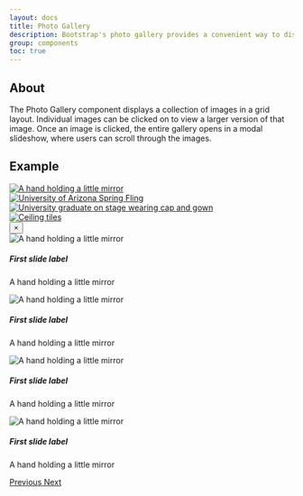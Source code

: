 ```yaml
---
layout: docs
title: Photo Gallery
description: Bootstrap's photo gallery provides a convenient way to display a colletion of images.
group: components
toc: true
---
```


## About

The Photo Gallery component displays a collection of images in a grid layout. Individual images can be clicked on to view a larger version of that image. Once an image is clicked, the entire gallery opens in a modal slideshow, where users can scroll through the images.

## Example

<div class="bd-example">
	<div class="container">
		<div class="row">
			<div class="col-xs-6 col-sm-6 col-md-4 col-lg-3 px-min" data-toggle="modal" data-target="#myGalleryModal">
				<a href="#myGallery" data-slide-to="0">
		            <picture class="card-img img-responsive">
		             	<source srcset="{{ site.baseurl }}/docs/{{ site.docs_version }}/assets/img/photo-gallery-demo/gallery-img-1-thumb.jpg 1x">
		              	<img class="photo-gallery-grid-img" src="{{ site.baseurl }}/docs/{{ site.docs_version }}/assets/img/photo-gallery-demo/gallery-img-1.jpg" alt="A hand holding a little mirror" title="">
		        	</picture>
		        </a>
			</div>
			<div class="col-xs-6 col-sm-6 col-md-4 col-lg-3 px-min" data-toggle="modal" data-target="#myGalleryModal">
				<a href="#myGallery" data-slide-to="1">
		            <picture class="card-img img-responsive">
		             	<source srcset="{{ site.baseurl }}/docs/{{ site.docs_version }}/assets/img/photo-gallery-demo/gallery-img-2-thumb.jpg 1x">
		              	<img class="photo-gallery-grid-img" src="{{ site.baseurl }}/docs/{{ site.docs_version }}/assets/img/photo-gallery-demo/gallery-img-2.jpg" alt="University of Arizona Spring Fling" title="">
		        	</picture>
		        </a>
			</div>
			<div class="col-xs-6 col-sm-6 col-md-4 col-lg-3 px-min" data-toggle="modal" data-target="#myGalleryModal">
				<a href="#myGallery" data-slide-to="2">
		            <picture class="card-img img-responsive">
		             	<source srcset="{{ site.baseurl }}/docs/{{ site.docs_version }}/assets/img/photo-gallery-demo/gallery-img-3-thumb.jpg 1x">
		              	<img class="photo-gallery-grid-img" src="{{ site.baseurl }}/docs/{{ site.docs_version }}/assets/img/photo-gallery-demo/gallery-img-3.jpg" alt="University graduate on stage wearing cap and gown" title="">
		        	</picture>
		        </a>
			</div>
			<div class="col-xs-6 col-sm-6 col-md-4 col-lg-3 px-min" data-toggle="modal" data-target="#myGalleryModal">
				<a href="#myGallery" data-slide-to="3">
		            <picture class="card-img img-responsive">
		             	<source srcset="{{ site.baseurl }}/docs/{{ site.docs_version }}/assets/img/photo-gallery-demo/gallery-img-4-thumb.jpg 1x">
		              	<img class="photo-gallery-grid-img" src="{{ site.baseurl }}/docs/{{ site.docs_version }}/assets/img/photo-gallery-demo/gallery-img-4.jpg" alt="Ceiling tiles" title="">
		        	</picture>
		        </a>
			</div>
		</div>
		<!-- Modal -->
		<div id="myGalleryModal" class="modal bg-transparent-black az-gallery-modal" tabindex="-1" role="dialog">
			<div id="myGallery" class="carousel az-gallery slide" data-ride="carousel" data-interval="false">
				<button type="button" class="close" data-dismiss="modal" aria-label="Close">
		         	<span aria-hidden="true">&times;</span>
		        </button>
				<div class="carousel-inner az-gallery-inner">
					<div class="carousel-item az-gallery-item active">
						<div class="carousel-image">
							<img src="{{ site.baseurl }}/docs/{{ site.docs_version }}/assets/img/photo-gallery-demo/gallery-img-1.jpg" class="d-block az-gallery-img" alt="A hand holding a little mirror">
						</div>
						<div class="carousel-caption az-gallery-caption d-block">
				        	<h5 class="text-sky">First slide label</h5>
				        	<p>A hand holding a little mirror</p>
				        </div>
					</div>
					<div class="carousel-item az-gallery-item">
						<div class="carousel-image">
							<img src="{{ site.baseurl }}/docs/{{ site.docs_version }}/assets/img/photo-gallery-demo/gallery-img-2.jpg" class="d-block az-gallery-img" alt="A hand holding a little mirror">
						</div>
						<div class="carousel-caption az-gallery-caption d-block">
				        	<h5 class="text-sky">First slide label</h5>
				        	<p>A hand holding a little mirror</p>
				        </div>
					</div>
					<div class="carousel-item az-gallery-item">
						<div class="carousel-image">
							<img src="{{ site.baseurl }}/docs/{{ site.docs_version }}/assets/img/photo-gallery-demo/gallery-img-3.jpg" class="d-block az-gallery-img" alt="A hand holding a little mirror">
						</div>
						<div class="carousel-caption az-gallery-caption d-block">
				        	<h5 class="text-sky">First slide label</h5>
				        	<p>A hand holding a little mirror</p>
				        </div>
					</div>
					<div class="carousel-item az-gallery-item">
						<div class="carousel-image">
							<img src="{{ site.baseurl }}/docs/{{ site.docs_version }}/assets/img/photo-gallery-demo/gallery-img-4.jpg" class="d-block az-gallery-img" alt="A hand holding a little mirror">
						</div>
						<div class="carousel-caption az-gallery-caption d-block">
				        	<h5 class="text-sky">First slide label</h5>
				        	<p>A hand holding a little mirror</p>
				        </div>
					</div>
				</div>
				<a class="carousel-control-prev" href="#myGallery" role="button" data-slide="prev">
				    <span class="carousel-control-prev-icon" aria-hidden="true"></span>
				    <span class="sr-only">Previous</span>
				</a>
				<a class="carousel-control-next" href="#myGallery" role="button" data-slide="next">
					<span class="carousel-control-next-icon" aria-hidden="true"></span>
				    <span class="sr-only">Next</span>
				</a>
			</div>
		</div>
	</div>
</div>



